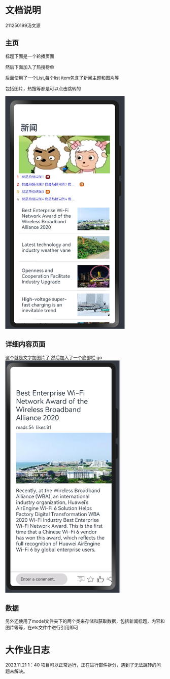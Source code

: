 # 文档说明
211250199汤文源

## 主页
标题下面是一个轮播页面

然后下面加入了热搜榜单

后面使用了一个List,每个list item包含了新闻主题和图片等

包括图片，热搜等都是可以点击跳转的

![](imags/f1.png)

## 详细内容页面

这个就是文字加图片了
然后加入了一个底部栏
go
![](imags/f2.png)

## 数据

另外还使用了model文件夹下的两个类来存储和获取数据，包括新闻标题，内容和图片等等，在ets文件中进行引用即可


# 大作业日志

2023.11.21 1：40 项目可以正常运行，正在进行部件拆分，遇到了无法跳转的问题未解决。